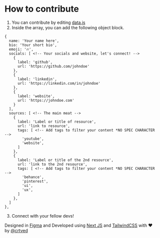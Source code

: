 # How to contribute
1. You can contribute by editing [data.js](https://github.com/crtved/prtflio/blob/main/pages/data.js)
2. Inside the array, you can add the following object block.

```
{
  name: 'Your name here',
  bio: 'Your short bio',
  emoji: '🔥',
  socials: [ <!-- Your socials and website, let's connect! -->
    {
      label: 'github',
      url: 'https://github.com/johndoe'
    },
    {
      label: 'linkedin',
      url: 'https://linkedin.com/in/johndoe'
    },
    {
      label: 'website',
      url: 'https://johndoe.com'
    }
  ],
  sources: [ <!-- The main meat -->
    {
      label: 'Label or title of resource',
      url: 'link to resource',
      tags: [ <!-- Add tags to filter your content *NO SPEC CHARACTER -->
        'youtube',
        'website',
      ]
    },
    {
      label: 'Label or title of the 2nd resource',
      url: 'link to the 2nd resource',
      tags: [ <!-- Add tags to filter your content *NO SPEC CHARACTER -->
        'behance',
        'pinterest',
        'ui',
        'ux',
      ]
    },
  ]
},
  ```
  3. Connect with your fellow devs! 

Designed in [Figma](https://figma.com/) and Developed using [Next JS](https://nextjs.org/) and [TailwindCSS](https://tailwindcss.com/) with ❤️ by [@crtved](https://artsandiego.dev)

